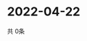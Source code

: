 # 2022-04-22
  共 0条

  <!-- BEGIN -->
  <!-- 最后更新时间Fri Apr 22 2022 22:06:27 GMT+0000 (Coordinated Universal Time) -->
  
  <!-- END -->
  
  